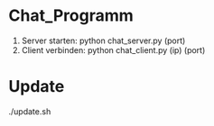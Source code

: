 # Chat_Programm
1. Server starten:
    python chat_server.py (port)
3. Client verbinden:
    python chat_client.py (ip) (port)

# Update
./update.sh   
